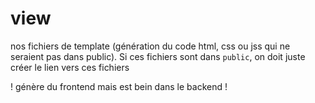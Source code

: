 # view

nos fichiers de template (génération du code html, css ou jss qui ne seraient pas dans public). Si ces fichiers sont dans `public`, on doit juste créer le lien vers ces fichiers

! génère du frontend mais est bein dans le backend !
